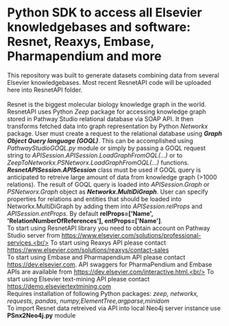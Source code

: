 # Python SDK to access all Elsevier knowledgebases and software: Resnet, Reaxys, Embase, Pharmapendium and more
This repository was built to generate datasets combining data from several Elsevier knowledgebases.  Most recent ResnetAPI code will be uploaded here into ResnetAPI folder.<br/><br/>
Resnet is the biggest molecular biology knowledge graph in the world. ResnetAPI uses Python *Zeep* package for accessing knowledge graph stored in Pathway Studio relational database via SOAP API. It then transforms fetched data into graph representation by Python *Networkx* package. User must create a request to the relational database using _**Graph Object Query language (GOQL)**_. This can be accomplished using *PathwayStudioGOQL.py* module or simply by passing a GOQL request string to *APISession.APISession.LoadGraphFromOQL(...)* or to *ZeepToNetworkx.PSNetworx.LoadGraphFromOQL(...)* functions. _**ResnetAPISession.APISession**_ class must be used if GOQL query is anticipated to retreive large amount of data from knowledge graph (>1000 relations). The result of GOQL query is loaded into *APISession.Graph* or *PSNetworx.Graph* object as _**Networkx.MultiDiGraph**_. User can specify properties for relations and entities that should be loaded into Networkx.MultiDiGraph by adding them into *APISession.relProps* and *APISession.entProps*. By default **relProps=['Name', 'RelationNumberOfReferences'], entProps=['Name']**.<br/>
To start using ResnetAPI library you need to obtain account on Pathway Studio server from https://www.elsevier.com/solutions/professional-services.<br/>
To start using Reaxys API please contact https://www.elsevier.com/solutions/reaxys/contact-sales<br/>
To start using Embase and Pharmapendium API please contact https://dev.elsevier.com.  API swaggers for PharmaPendium and Embase APIs are available from https://dev.elsevier.com/interactive.html.<br/>
To start using Elsevier text-mining API please contact https://demo.elseviertextmining.com<br/>
Requires installation of following Python packages: *zeep, networkx, requests, pandas, numpy,ElementTree,argparse,minidom*<br/>
To import Resnet data retreived via API into local Neo4j server instance use **PSnx2Neo4j.py** module
